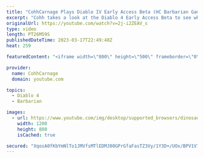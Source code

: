 ```yaml
---
title: "CohhCarnage Plays Diablo IV Early Access Beta (HC Barbarian Gameplay) - Episode 6"
excerpt: "Cohh takes a look at the Diablo 4 Early Access Beta to see what it has to offer. - Watch live at https://www.twitch.tv/cohhcarnage ..."
originalUrl: https://youtube.com/watch?v=2j-i2ZEAV_s
type: video
length: PT26M59S
publishedDateTime: 2023-03-17T22:49:48Z
heat: 259

featuredContent: "<iframe width=\"800\" height=\"500\" frameborder=\"0\" src=\"https://www.youtube.com/embed/2j-i2ZEAV_s\" allow=\"accelerometer; autoplay; encrypted-media; gyroscope; picture-in-picture\" allowfullscreen></iframe>"

provider:
  name: CohhCarnage
  domain: youtube.com

topics:
  - Diablo 4
  - Barbarian

images:
  - url: https://www.youtube.com/img/desktop/supported_browsers/dinosaur.png
    width: 1200
    height: 800
    isCached: true

secured: "XqosA0fKbYmNlTo1JMVfsMTlEDMJ00GPrGfaFasTZ3Vy/1Y3D+/UOx/BPV1V7cYoq2EDw0J0iOtY4aMBfoPW6aRewW1gu80STKo/zs0sYNvz0XWFbo6XWMNQnEDr/1tY+fU4b3T6a1Ur0fcCpZ9SUDvUNdL37x7YsDu+mtZFKBiKOeXePmJ3dA8oHkCNpRuN9YeKDwhyiB78Iru1V+ICrivDlEvVSS3AllWSbNRD7x/f0quuM47gj1+QWFyzFJkpyV5pUqcJV/DrYUkUUrVyhakLkJp4T5KieHP4vXSjdJalGG4JjiENgLF4aYg8012J9S9PHC2KuXeNhLU69PaA6GLdnjm2KLAtqrp1/0STry2xMOzSKRhk/u0Vog/M2WnhNIkzvh5MVxL3DKzFFlcdNQ49dfD2oIZyne+R73/VNO4=;WZe/LWyV4nCVSpnUZTo2aA=="
---
```


